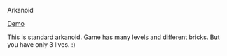 Arkanoid

[Demo]()

This is standard arkanoid.
Game has many levels and different bricks.
But you have only 3 lives. :)